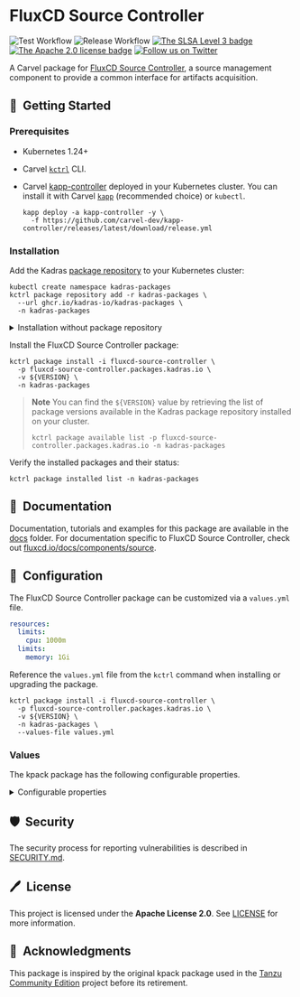 # FluxCD Source Controller

![Test Workflow](https://github.com/kadras-io/package-for-kpack/actions/workflows/test.yml/badge.svg)
![Release Workflow](https://github.com/kadras-io/package-for-kpack/actions/workflows/release.yml/badge.svg)
[![The SLSA Level 3 badge](https://slsa.dev/images/gh-badge-level3.svg)](https://slsa.dev/spec/v0.1/levels)
[![The Apache 2.0 license badge](https://img.shields.io/badge/License-Apache_2.0-blue.svg)](https://opensource.org/licenses/Apache-2.0)
[![Follow us on Twitter](https://img.shields.io/static/v1?label=Twitter&message=Follow&color=1DA1F2)](https://twitter.com/kadrasIO)

A Carvel package for [FluxCD Source Controller](https://fluxcd.io/docs/components/source), a source management component to provide a common interface for artifacts acquisition.

## 🚀&nbsp; Getting Started

### Prerequisites

* Kubernetes 1.24+
* Carvel [`kctrl`](https://carvel.dev/kapp-controller/docs/latest/install/#installing-kapp-controller-cli-kctrl) CLI.
* Carvel [kapp-controller](https://carvel.dev/kapp-controller) deployed in your Kubernetes cluster. You can install it with Carvel [`kapp`](https://carvel.dev/kapp/docs/latest/install) (recommended choice) or `kubectl`.

  ```shell
  kapp deploy -a kapp-controller -y \
    -f https://github.com/carvel-dev/kapp-controller/releases/latest/download/release.yml
  ```

### Installation

Add the Kadras [package repository](https://github.com/kadras-io/kadras-packages) to your Kubernetes cluster:

  ```shell
  kubectl create namespace kadras-packages
  kctrl package repository add -r kadras-packages \
    --url ghcr.io/kadras-io/kadras-packages \
    -n kadras-packages
  ```

<details><summary>Installation without package repository</summary>
The recommended way of installing the FluxCD Source Controller package is via the Kadras <a href="https://github.com/kadras-io/kadras-packages">package repository</a>. If you prefer not using the repository, you can add the package definition directly using <a href="https://carvel.dev/kapp/docs/latest/install"><code>kapp</code></a> or <code>kubectl</code>.

  ```shell
  kubectl create namespace kadras-packages
  kapp deploy -a fluxcd-source-controller-package -n kadras-packages -y \
    -f https://github.com/kadras-io/package-for-fluxcd-source-controller/releases/latest/download/metadata.yml \
    -f https://github.com/kadras-io/package-for-fluxcd-source-controller/releases/latest/download/package.yml
  ```
</details>

Install the FluxCD Source Controller package:

  ```shell
  kctrl package install -i fluxcd-source-controller \
    -p fluxcd-source-controller.packages.kadras.io \
    -v ${VERSION} \
    -n kadras-packages
  ```

> **Note**
> You can find the `${VERSION}` value by retrieving the list of package versions available in the Kadras package repository installed on your cluster.
> 
>   ```shell
>   kctrl package available list -p fluxcd-source-controller.packages.kadras.io -n kadras-packages
>   ```

Verify the installed packages and their status:

  ```shell
  kctrl package installed list -n kadras-packages
  ```
## 📙&nbsp; Documentation

Documentation, tutorials and examples for this package are available in the [docs](docs) folder.
For documentation specific to FluxCD Source Controller, check out [fluxcd.io/docs/components/source](https://fluxcd.io/docs/components/source).

## 🎯&nbsp; Configuration

The FluxCD Source Controller package can be customized via a `values.yml` file.

  ```yaml
  resources:
    limits:
      cpu: 1000m
    limits:
      memory: 1Gi
  ```

Reference the `values.yml` file from the `kctrl` command when installing or upgrading the package.

  ```shell
  kctrl package install -i fluxcd-source-controller \
    -p fluxcd-source-controller.packages.kadras.io \
    -v ${VERSION} \
    -n kadras-packages \
    --values-file values.yml
  ```

### Values

The kpack package has the following configurable properties.

<details><summary>Configurable properties</summary>

| Config | Default | Description |
|-------|-------------------|-------------|
| `namespace` | `source-system` | The namespace where to install FluxCD Source Controller. |
| `resources.limits.cpu` | `1000m` | CPU limits configuration for the `source-controller` Deployment. |
| `resources.limits.memory` | `1Gi` | Memory limits configuration for the `source-controller` Deployment. |
| `service_port` | `80` | Port configuration for the `source-controller` Service. |
| `proxy.http_proxy` | `""` | The HTTP proxy to use for network traffic. |
| `proxy.https_proxy` | `""` | The HTTPS proxy to use for network traffic. |
| `proxy.no_proxy` | `""` | A comma-separated list of hostnames, IP addresses, or IP ranges in CIDR format that should not use a proxy. |

</details>

## 🛡️&nbsp; Security

The security process for reporting vulnerabilities is described in [SECURITY.md](SECURITY.md).

## 🖊️&nbsp; License

This project is licensed under the **Apache License 2.0**. See [LICENSE](LICENSE) for more information.

## 🙏&nbsp; Acknowledgments

This package is inspired by the original kpack package used in the [Tanzu Community Edition](https://github.com/vmware-tanzu/community-edition) project before its retirement.
